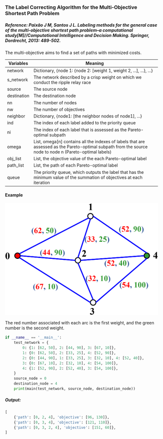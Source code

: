### The Label Correcting Algorithm for the Multi-Objective Shortest Path Problem

##### Reference: Paixão J M, Santos J L. Labeling methods for the general case of the multi-objective shortest path problem–a computational study[M]//Computational Intelligence and Decision Making. Springer, Dordrecht, 2013: 489-502.

The multi-objective aims to find a set of paths with minimized costs. 

| Variables   | Meaning                                                      |
| ----------- | ------------------------------------------------------------ |
| network     | Dictionary, {node 1: {node 2: [weight 1, weight 2, ...], ...}, ...} |
| s_network   | The network described by a crisp weight on which we conduct the ripple relay race |
| source      | The source node                                              |
| destination | The destination node                                         |
| nn          | The number of nodes                                          |
| nw          | The number of objectives                                     |
| neighbor    | Dictionary, {node1: [the neighbor nodes of node1], ...}      |
| ind         | The index of each label added to the priority queue          |
| ni          | The index of each label that is assessed as the Pareto-optimal subpath |
| omega       | List, omega[n] contains all the indexes of labels that are assessed as the Pareto-optimal subpath from the source node to node n (Pareto-optimal labels) |
| obj_list    | List, the objective value of the each Pareto-optimal label   |
| path_list   | List, the path of each Pareto-optimal label                  |
| queue       | The priority queue, which outputs the label that has the minimum value of the summation of objectives at each iteration |

#### Example

![image](https://github.com/Xavier-MaYiMing/The-label-correcting-algorithm-for-the-multi-objective-shortest-path-problem/blob/main/MOSPP.png)

The red number associated with each arc is the first weight, and the green number is the second weight.

```python
if __name__ == '__main__':
    test_network = {
        0: {1: [62, 50], 2: [44, 90], 3: [67, 10]},
        1: {0: [62, 50], 2: [33, 25], 4: [52, 90]},
        2: {0: [44, 90], 1: [33, 25], 3: [32, 10], 4: [52, 40]},
        3: {0: [67, 10], 2: [32, 10], 4: [54, 100]},
        4: {1: [52, 90], 2: [52, 40], 3: [54, 100]},
    }
    source_node = 0
    destination_node = 4
    print(main(test_network, source_node, destination_node))
```

##### Output:

```python
[
    {'path': [0, 2, 4], 'objective': [96, 130]}, 
    {'path': [0, 3, 4], 'objective': [121, 110]}, 
    {'path': [0, 3, 2, 4], 'objective': [151, 60]},
]
```

